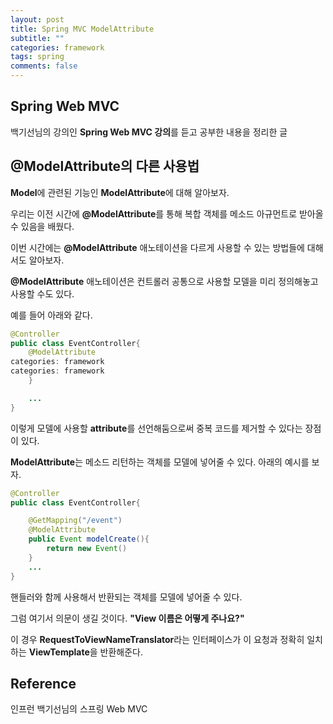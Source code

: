 ```yaml
---
layout: post
title: Spring MVC ModelAttribute
subtitle: ""
categories: framework
tags: spring
comments: false
---
```


## Spring Web MVC

백기선님의 강의인 **Spring Web MVC 강의**를 듣고 공부한 내용을 정리한 글

## @ModelAttribute의 다른 사용법

**Model**에 관련된 기능인 **ModelAttribute**에 대해 알아보자.

우리는 이전 시간에 **@ModelAttribute**를 통해 복합 객체를 메소드 아규먼트로 받아올 수 있음을 배웠다.

이번 시간에는 **@ModelAttribute** 애노테이션을 다르게 사용할 수 있는 방법들에 대해서도 알아보자.

**@ModelAttribute** 애노테이션은 컨트롤러 공통으로 사용할 모델을 미리 정의해놓고 사용할 수도 있다.

예를 들어 아래와 같다.

```java
@Controller
public class EventController{
    @ModelAttribute
categories: framework
categories: framework
    }

    ...
}
```

이렇게 모델에 사용할 **attribute**를 선언해둠으로써 중복 코드를 제거할 수 있다는 장점이 있다.

**ModelAttribute**는 메소드 리턴하는 객체를 모델에 넣어줄 수 있다. 아래의 예시를 보자.

```java
@Controller
public class EventController{

    @GetMapping("/event")
    @ModelAttribute
    public Event modelCreate(){
        return new Event()
    }
    ...
}
```

핸들러와 함께 사용해서 반환되는 객체를 모델에 넣어줄 수 있다.

그럼 여기서 의문이 생길 것이다. **"View 이름은 어떻게 주나요?"**

이 경우 **RequestToViewNameTranslator**라는 인터페이스가 이 요청과 정확히 일치하는 **ViewTemplate**을 반환해준다.

## Reference

인프런 백기선님의 스프링 Web MVC

